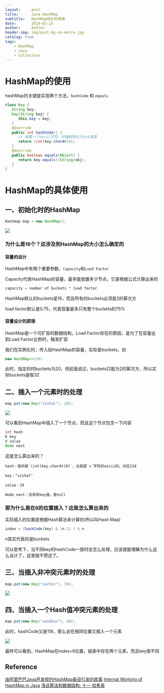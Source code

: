 ```yaml
---
layout:     post
title:      Java HashMap
subtitle:   HashMap相关的使用
date:       2019-01-25
author:     Ashton
header-img: img/post-bg-os-metro.jpg
catalog: true
tags:
    - HashMap
    - Java
    - Collection
---
```


# HashMap的使用

hashMap的关键是实现两个方法，`hashCode` 和 `equals`

```java
class Key {
   String key;
   Key(String key) {
      this.key = key;
   }
   @Override
   public int hashCode() {
      // 取第一个ascii字符，并强制转化为int类型
      return (int)key.charAt(0);
   }
   @Override
   public boolean equals(Object) {
      return key.equals((String)obj);
   }
}

```

# HashMap的具体使用

## 一、初始化时的HashMap

```java
Hashmap map = new HashMap();
```

![](https://ashtongao.github.io/img/2019-01-25-HashMap实现/2019-01-25-HashMap实现-20190125093044.png)

### 为什么是16个？这涉及到HashMap的大小怎么确定的

#### 容量的设计

HashMap中有两个重要参数，`Capacity`和`Load Factor`

Capacity代表HashMap的容量，最多能放置多少节点，它是根据公式计算出来的

```java
capacity = number of buckets * load factor
```

HashMap默认的buckets是16，而且所有的buckets必须是2的幂次方

load factor默认是0.75，代表容量最多只有整个buckets的75%

#### 容量设计的原理

HashMap是一个可扩容的数据结构，Load Factor存在的原因，是为了在容量达到Load Factor比例时，触发扩容

我们在实例化时，传入给HashMap的容量，实际是buckets，如

```java
new HashMap<>(20)
```

此时，指定的时buckets为20，但前面说过，buckets只能为2的幂次方，所以实际buckets是取32



## 二、插入一个元素时的处理

```java
map.put(new Key("vishal"), 20);
```

![](https://ashtongao.github.io/img/2019-01-25-HashMap实现/2019-01-25-HashMap实现-20190125093058.png)

可以看到HashMap中插入了一个节点，而且这个节点包含一下内容

```java
int hash
K key
V value
Node next
```


这是怎么算出来的？

```
hash：取的是`(int)key.charAt(0)`，也就是`v`字符的ascii码，对应118

key："vishal"

value：20

Node next：没有同key值，是null
```

### 那为什么是在6的位置插入？这是怎么算出来的

实际插入的位置是根据Hash算法来计算的(所以叫Hash Map)

```java
index = (hashCode(key) & (n-1) ) % n
```

n其实代表的是buckets

可以思考下，当不同key的hashCode一致时会怎么处理，应该就能理解为什么这么设计了，这里就不赘述了。


## 三、当插入非冲突元素时的处理

```java
map.put(new Key("sachin"), 30);
```

![](https://ashtongao.github.io/img/2019-01-25-HashMap实现/2019-01-25-HashMap实现-20190125101046.png)

## 四、当插入一个Hash值冲突元素的处理

```java
map.put(new Key("vaibhav"), 40);
```

此时，hashCode又是118，那么会在相同位置又插入一个元素

![](https://ashtongao.github.io/img/2019-01-25-HashMap实现/2019-01-25-HashMap实现-20190125101129.png)

最终可以看到，HashMap在index=6位置，链表中存在两个元素，而且key值不同

## Reference
[由阿里巴巴Java开发规约HashMap条目引发的故事](https://zhuanlan.zhihu.com/p/30360734)
[Internal Working of HashMap in Java](https://www.geeksforgeeks.org/internal-working-of-hashmap-java/)
[浅谈算法和数据结构: 十一 哈希表](https://www.cnblogs.com/yangecnu/p/Introduce-Hashtable.html)